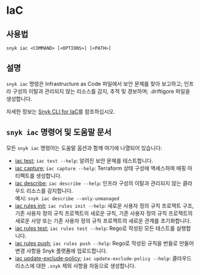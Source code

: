 # IaC

## 사용법

`snyk iac <COMMAND> [<OPTIONS>] [<PATH>]`

## 설명

`snyk iac` 명령은 Infrastructure as Code 파일에서 보안 문제를 찾아 보고하고; 인프라 구성의 이탈과 관리되지 않는 리소스를 감지, 추적 및 경보하며; .driftigore 파일을 생성합니다.

자세한 정보는 [Snyk CLI for IaC](https://docs.snyk.io/snyk-cli/scan-and-maintain-projects-using-the-cli/snyk-cli-for-iac)를 참조하십시오.

## `snyk iac` 명령어 및 도움말 문서

모든 `snyk iac` 명령어는 도움말 옵션과 함께 여기에 나열되어 있습니다:

* [iac test](iac-test.md); `iac test --help`: 알려진 보안 문제를 테스트합니다.
* [iac capture](iac-capture.md); `iac capture --help`: Terraform 상태 구성에 액세스하여 매핑 아티팩트를 생성합니다.
* [iac describe](iac-describe.md); `iac describe --help`: 인프라 구성의 이탈과 관리되지 않는 클라우드 리소스를 감지합니다.\
  예시: `snyk iac describe --only-unmanaged`
* [iac rules init](iac-rules-init.md); `iac rules init --help`: 새로운 사용자 정의 규칙 프로젝트 구조, 기존 사용자 정의 규칙 프로젝트의 새로운 규칙, 기존 사용자 정의 규칙 프로젝트의 새로운 사양 또는 기존 사용자 정의 규칙 프로젝트의 새로운 관계를 초기화합니다.
* [iac rules test](iac-rules-test.md); `iac rules test --help`: Rego로 작성된 모든 테스트를 실행합니다.
* [iac rules push](iac-rules-push.md); `iac rules push --help`: Rego로 작성된 규칙을 번들로 만들어 변경 사항을 Snyk 플랫폼에 업로드합니다.
* [iac update-exclude-policy](iac-update-exclude-policy.md); `iac update-exclude-policy --help`: 클라우드 리소스에 대한 `.snyk` 제외 사항을 자동으로 생성합니다.